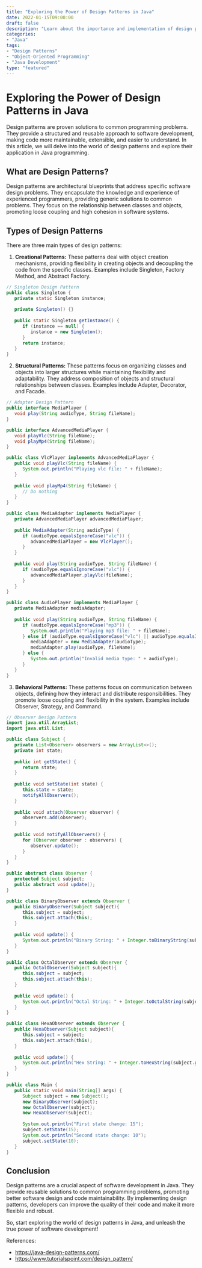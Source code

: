 ```yaml
--- 
title: "Exploring the Power of Design Patterns in Java" 
date: 2022-01-15T09:00:00 
draft: false 
description: "Learn about the importance and implementation of design patterns in Java programming." 
categories: 
- "Java" 
tags: 
- "Design Patterns" 
- "Object-Oriented Programming" 
- "Java Development" 
type: "featured" 
---
```


# Exploring the Power of Design Patterns in Java

Design patterns are proven solutions to common programming problems. They provide a structured and reusable approach to software development, making code more maintainable, extensible, and easier to understand. In this article, we will delve into the world of design patterns and explore their application in Java programming.

## What are Design Patterns?

Design patterns are architectural blueprints that address specific software design problems. They encapsulate the knowledge and experience of experienced programmers, providing generic solutions to common problems. They focus on the relationship between classes and objects, promoting loose coupling and high cohesion in software systems.

## Types of Design Patterns

There are three main types of design patterns:

1. **Creational Patterns:** These patterns deal with object creation mechanisms, providing flexibility in creating objects and decoupling the code from the specific classes. Examples include Singleton, Factory Method, and Abstract Factory.

```java
// Singleton Design Pattern
public class Singleton {
   private static Singleton instance;
   
   private Singleton() {}
   
   public static Singleton getInstance() {
      if (instance == null) {
         instance = new Singleton();
      }
      return instance;
   }
}
```

2. **Structural Patterns:** These patterns focus on organizing classes and objects into larger structures while maintaining flexibility and adaptability. They address composition of objects and structural relationships between classes. Examples include Adapter, Decorator, and Facade.

```java
// Adapter Design Pattern
public interface MediaPlayer {
   void play(String audioType, String fileName);
}

public interface AdvancedMediaPlayer {
   void playVlc(String fileName);
   void playMp4(String fileName);
}

public class VlcPlayer implements AdvancedMediaPlayer {
   public void playVlc(String fileName) {
      System.out.println("Playing vlc file: " + fileName);
   }
   
   public void playMp4(String fileName) {
      // Do nothing
   }
}

public class MediaAdapter implements MediaPlayer {
   private AdvancedMediaPlayer advancedMediaPlayer;
   
   public MediaAdapter(String audioType) {
      if (audioType.equalsIgnoreCase("vlc")) {
         advancedMediaPlayer = new VlcPlayer();
      }
   }
   
   public void play(String audioType, String fileName) {
      if (audioType.equalsIgnoreCase("vlc")) {
         advancedMediaPlayer.playVlc(fileName);
      }
   }
}

public class AudioPlayer implements MediaPlayer {
   private MediaAdapter mediaAdapter;
   
   public void play(String audioType, String fileName) {
      if (audioType.equalsIgnoreCase("mp3")) {
         System.out.println("Playing mp3 file: " + fileName);
      } else if (audioType.equalsIgnoreCase("vlc") || audioType.equalsIgnoreCase("mp4")) {
         mediaAdapter = new MediaAdapter(audioType);
         mediaAdapter.play(audioType, fileName);
      } else {
         System.out.println("Invalid media type: " + audioType);
      }
   }
}
```

3. **Behavioral Patterns:** These patterns focus on communication between objects, defining how they interact and distribute responsibilities. They promote loose coupling and flexibility in the system. Examples include Observer, Strategy, and Command.

```java
// Observer Design Pattern
import java.util.ArrayList;
import java.util.List;

public class Subject {
   private List<Observer> observers = new ArrayList<>();
   private int state;
   
   public int getState() {
      return state;
   }
   
   public void setState(int state) {
      this.state = state;
      notifyAllObservers();
   }
   
   public void attach(Observer observer) {
      observers.add(observer);
   }
   
   public void notifyAllObservers() {
      for (Observer observer : observers) {
         observer.update();
      }
   }
}

public abstract class Observer {
   protected Subject subject;
   public abstract void update();
}

public class BinaryObserver extends Observer {
   public BinaryObserver(Subject subject){
      this.subject = subject;
      this.subject.attach(this);
   }
   
   public void update() {
      System.out.println("Binary String: " + Integer.toBinaryString(subject.getState()));
   }
}

public class OctalObserver extends Observer {
   public OctalObserver(Subject subject){
      this.subject = subject;
      this.subject.attach(this);
   }
   
   public void update() {
      System.out.println("Octal String: " + Integer.toOctalString(subject.getState()));
   }
}

public class HexaObserver extends Observer {
   public HexaObserver(Subject subject){
      this.subject = subject;
      this.subject.attach(this);
   }
   
   public void update() {
      System.out.println("Hex String: " + Integer.toHexString(subject.getState()).toUpperCase());
   }
}

public class Main {
   public static void main(String[] args) {
      Subject subject = new Subject();
      new BinaryObserver(subject);
      new OctalObserver(subject);
      new HexaObserver(subject);
      
      System.out.println("First state change: 15");
      subject.setState(15);
      System.out.println("Second state change: 10");
      subject.setState(10);
   }
}
```

## Conclusion

Design patterns are a crucial aspect of software development in Java. They provide reusable solutions to common programming problems, promoting better software design and code maintainability. By implementing design patterns, developers can improve the quality of their code and make it more flexible and robust.

So, start exploring the world of design patterns in Java, and unleash the true power of software development!

References: 
- https://java-design-patterns.com/
- https://www.tutorialspoint.com/design_pattern/
